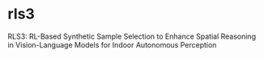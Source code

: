 # rls3
RLS3: RL-Based Synthetic Sample Selection to Enhance Spatial Reasoning in Vision-Language Models for Indoor Autonomous Perception
